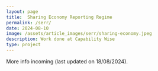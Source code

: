 ```yaml
---
layout: page
title:  Sharing Economy Reporting Regime
permalink: /serr/
date: 2024-08-10
image: /assets/article_images/serr/sharing-economy.jpeg
description: Work done at Capability Wise
type: project
---
```


More info incoming (last updated on 18/08/2024).